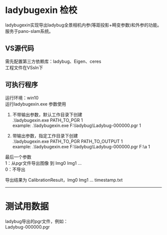 
# ladybugexin 检校
ladybugexin实现导出ladybug全景相机内参(等距投影+畸变参数)和外参的功能。服务于pano-slam系统。
## VS源代码
需先配置第三方依赖库：ladybug、Eigen、ceres   
工程文件在VSsln下

## 可执行程序

运行环境：win10    
运行ladybugexin.exe
参数使用  
1. 不带输出参数，默认工作目录下创建  
.\ladybugexin.exe   PATH_TO_PGR 1  
example: .\ladybugexin.exe  F:\ladybug\Ladybug-000000.pgr 1  

2. 带输出参数，指定工作目录下创建  
.\ladybugexin.exe   PATH_TO_PGR  PATH_TO_OUTPUT 1  
example: .\ladybugexin.exe  F:\ladybug\Ladybug-000000.pgr F:\a 1  


最后一个参数   
1：从pgr文件导出图像 到 Img0 Img1 ...  
			0：不导出  

导出结果为 CalibrationResult，Img0 Img1 ...  timestamp.txt

-------------------
# 测试用数据 
ladybug导出的pgr文件，例如：  
Ladybug-000000.pgr  
